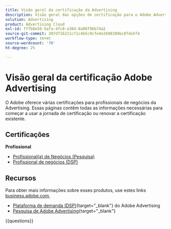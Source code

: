 ```yaml
---
title: Visão geral da certificação da Advertising
description: Visão geral das opções de certificação para o Adobe Advertising
solution: Advertising
product: Advertising Cloud
exl-id: fffb8e56-5afa-4fc0-a384-8a00f96b74a2
source-git-commit: 307d716211cf1c4b5c9cfe4e2698389bc8fde5f4
workflow-type: tm+mt
source-wordcount: '76'
ht-degree: 2%

---
```


# Visão geral da certificação Adobe Advertising

O Adobe oferece várias certificações para profissionais de negócios da Advertising.  Essas páginas contêm todas as informações necessárias para começar a usar a jornada de certificação ou renovar a certificação existente.

## Certificações

**Profissional**

* [Profissional(a) de Negócios (Pesquisa)](https://certification.adobe.com/certification/advertising-search-business-practitioner-professional) <!--AD0-E501-->
* [Profissional de negócios (DSP)](https://certification.adobe.com/certification/advertising-dsp-business-practitioner-professional) <!--AD0-E502-->

## Recursos

Para obter mais informações sobre esses produtos, use estes links [business.adobe.com](https://business.adobe.com/),

* [Plataforma de demanda (DSP)](https://business.adobe.com/products/advertising/demand-side-platform.html){target="_blank"} do Adobe Advertising
* [Pesquisa de Adobe Advertising](https://business.adobe.com/products/advertising/search-marketing-management.html){target="_blank"}

{{questions}}

